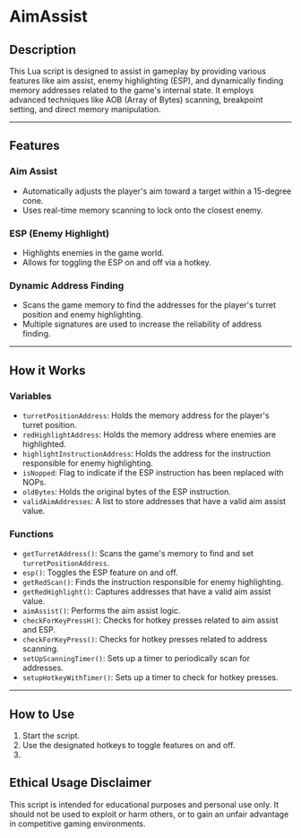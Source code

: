 # AimAssist

## Description

This Lua script is designed to assist in gameplay by providing various features like aim assist, enemy highlighting (ESP), and dynamically finding memory addresses related to the game's internal state. It employs advanced techniques like AOB (Array of Bytes) scanning, breakpoint setting, and direct memory manipulation.

---

## Features

### Aim Assist

- Automatically adjusts the player's aim toward a target within a 15-degree cone.
- Uses real-time memory scanning to lock onto the closest enemy.

### ESP (Enemy Highlight)

- Highlights enemies in the game world.
- Allows for toggling the ESP on and off via a hotkey.

### Dynamic Address Finding

- Scans the game memory to find the addresses for the player's turret position and enemy highlighting.
- Multiple signatures are used to increase the reliability of address finding.

---

## How it Works

### Variables

- `turretPositionAddress`: Holds the memory address for the player's turret position.
- `redHighlightAddress`: Holds the memory address where enemies are highlighted.
- `highlightInstructionAddress`: Holds the address for the instruction responsible for enemy highlighting.
- `isNopped`: Flag to indicate if the ESP instruction has been replaced with NOPs.
- `oldBytes`: Holds the original bytes of the ESP instruction.
- `validAimAddresses`: A list to store addresses that have a valid aim assist value.

### Functions

- `getTurretAddress()`: Scans the game's memory to find and set `turretPositionAddress`.
- `esp()`: Toggles the ESP feature on and off.
- `getRedScan()`: Finds the instruction responsible for enemy highlighting.
- `getRedHighlight()`: Captures addresses that have a valid aim assist value.
- `aimAssist()`: Performs the aim assist logic.
- `checkForKeyPressH()`: Checks for hotkey presses related to aim assist and ESP.
- `checkForKeyPress()`: Checks for hotkey presses related to address scanning.
- `setUpScanningTimer()`: Sets up a timer to periodically scan for addresses.
- `setupHotkeyWithTimer()`: Sets up a timer to check for hotkey presses.

---

## How to Use

1. Start the script.
2. Use the designated hotkeys to toggle features on and off.
3. 
## Ethical Usage Disclaimer

This script is intended for educational purposes and personal use only. It should not be used to exploit or harm others, or to gain an unfair advantage in competitive gaming environments. 
